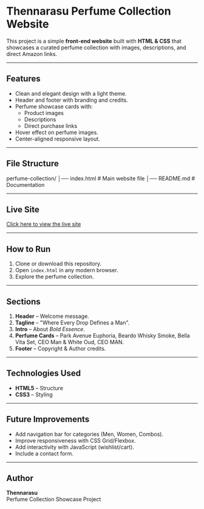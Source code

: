 # Thennarasu Perfume Collection Website

This project is a simple **front-end website** built with **HTML & CSS** that showcases a curated perfume collection with images, descriptions, and direct Amazon links.

---

## Features
- Clean and elegant design with a light theme.
- Header and footer with branding and credits.
- Perfume showcase cards with:
  - Product images
  - Descriptions
  - Direct purchase links
- Hover effect on perfume images.
- Center-aligned responsive layout.

---

## File Structure
perfume-collection/
│── index.html # Main website file
│── README.md # Documentation


---
## Live Site
[Click here to view the live site](https://thennarasu07.github.io/Perfume1/)

---

## How to Run
1. Clone or download this repository.
2. Open `index.html` in any modern browser.
3. Explore the perfume collection.

---

## Sections
1. **Header** – Welcome message.  
2. **Tagline** – "Where Every Drop Defines a Man".  
3. **Intro** – About *Bold Essence*.  
4. **Perfume Cards** – Park Avenue Euphoria, Beardo Whisky Smoke, Bella Vita Set, CEO Man & White Oud, CEO MAN.  
5. **Footer** – Copyright & Author credits.  

---

## Technologies Used
- **HTML5** – Structure  
- **CSS3** – Styling  

---

## Future Improvements
- Add navigation bar for categories (Men, Women, Combos).
- Improve responsiveness with CSS Grid/Flexbox.
- Add interactivity with JavaScript (wishlist/cart).
- Include a contact form.

---

## Author
**Thennarasu**  
Perfume Collection Showcase Project
